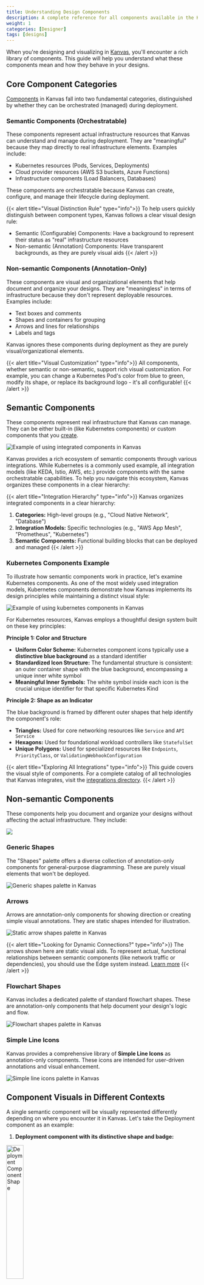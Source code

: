 ```yaml
---
title: Understanding Design Components
description: A complete reference for all components available in the Kanvas designer.
weight: 1
categories: [Designer]
tags: [designs]
---
```


When you're designing and visualizing in [Kanvas](https://kanvas.new/), you'll encounter a rich library of components. This guide will help you understand what these components mean and how they behave in your designs.

## Core Component Categories

[Components](https://docs.meshery.io/concepts/logical/components) in Kanvas fall into two fundamental categories, distinguished by whether they can be orchestrated (managed) during deployment.

### Semantic Components (Orchestratable)
These components represent actual infrastructure resources that Kanvas can understand and manage during deployment. They are "meaningful" because they map directly to real infrastructure elements. Examples include:
- Kubernetes resources (Pods, Services, Deployments)
- Cloud provider resources (AWS S3 buckets, Azure Functions)
- Infrastructure components (Load Balancers, Databases)

These components are orchestratable because Kanvas can create, configure, and manage their lifecycle during deployment.

{{< alert title="Visual Distinction Rule" type="info">}}
To help users quickly distinguish between component types, Kanvas follows a clear visual design rule:
- Semantic (Configurable) Components: Have a background to represent their status as "real" infrastructure resources
- Non-semantic (Annotation) Components: Have transparent backgrounds, as they are purely visual aids
{{< /alert >}}

### Non-semantic Components (Annotation-Only)
These components are visual and organizational elements that help document and organize your designs. They are "meaningless" in terms of infrastructure because they don't represent deployable resources. Examples include:
- Text boxes and comments
- Shapes and containers for grouping
- Arrows and lines for relationships
- Labels and tags

Kanvas ignores these components during deployment as they are purely visual/organizational elements.

{{< alert title="Visual Customization" type="info">}}
All components, whether semantic or non-semantic, support rich visual customization. For example, you can change a Kubernetes Pod's color from blue to green, modify its shape, or replace its background logo - it's all configurable!
{{< /alert >}}

## Semantic Components

These components represent real infrastructure that Kanvas can manage. They can be either built-in (like Kubernetes components) or custom components that you [create](https://docs.meshery.io/guides/configuration-management/creating-models).

![Example of using integrated components in Kanvas](images/component_style.gif)

Kanvas provides a rich ecosystem of semantic components through various integrations. While Kubernetes is a commonly used example, all integration models (like KEDA, Istio, AWS, etc.) provide components with the same orchestratable capabilities. To help you navigate this ecosystem, Kanvas organizes these components in a clear hierarchy:

{{< alert title="Integration Hierarchy" type="info">}}
Kanvas organizes integrated components in a clear hierarchy:
1. **Categories:** High-level groups (e.g., "Cloud Native Network", "Database")
2. **Integration Models:** Specific technologies (e.g., "AWS App Mesh", "Prometheus", "Kubernetes")
3. **Semantic Components:** Functional building blocks that can be deployed and managed
{{< /alert >}}

### Kubernetes Components Example

To illustrate how semantic components work in practice, let's examine Kubernetes components. As one of the most widely used integration models, Kubernetes components demonstrate how Kanvas implements its design principles while maintaining a distinct visual style:

![Example of using kubernetes components in Kanvas](images/k8s_style.gif)

For Kubernetes resources, Kanvas employs a thoughtful design system built on these key principles:

**Principle 1: Color and Structure**
- **Uniform Color Scheme:** Kubernetes component icons typically use a **distinctive blue background** as a standard identifier
- **Standardized Icon Structure:** The fundamental structure is consistent: an outer container shape with the blue background, encompassing a unique inner white symbol
- **Meaningful Inner Symbols:** The white symbol inside each icon is the crucial unique identifier for that specific Kubernetes Kind

**Principle 2: Shape as an Indicator**

The blue background is framed by different outer shapes that help identify the component's role:

- **Triangles:** Used for core networking resources like `Service` and `API Service`
- **Hexagons:** Used for foundational workload controllers like `StatefulSet`
- **Unique Polygons:** Used for specialized resources like `Endpoints`, `PriorityClass`, or `ValidatingWebhookConfiguration`

{{< alert title="Exploring All Integrations" type="info">}}
This guide covers the visual style of components. For a complete catalog of all technologies that Kanvas integrates, visit the <a href="https://docs.meshery.io/extensions/integrations">integrations directory</a>.
{{< /alert >}}

## Non-semantic Components

These components help you document and organize your designs without affecting the actual infrastructure. They include:

![](images/shape_style.gif)

### Generic Shapes

The "Shapes" palette offers a diverse collection of annotation-only components for general-purpose diagramming. These are purely visual elements that won't be deployed.

![Generic shapes palette in Kanvas](images/shapes.png)

### Arrows

Arrows are annotation-only components for showing direction or creating simple visual annotations. They are static shapes intended for illustration.

![Static arrow shapes palette in Kanvas](images/arrows.png)

{{< alert title="Looking for Dynamic Connections?" type="info">}}
The arrows shown here are static visual aids. To represent actual, functional relationships between semantic components (like network traffic or dependencies), you should use the Edge system instead. <a href="https://docs.meshery.io/extensions/edges-shape-guide">Learn more</a>
{{< /alert >}}

### Flowchart Shapes

Kanvas includes a dedicated palette of standard flowchart shapes. These are annotation-only components that help document your design's logic and flow.

![Flowchart shapes palette in Kanvas](images/flowchart.png)

### Simple Line Icons

Kanvas provides a comprehensive library of **Simple Line Icons** as annotation-only components. These icons are intended for user-driven annotations and visual enhancement.

![Simple line icons palette in Kanvas](images/simple_line_icons.png)

## Component Visuals in Different Contexts

A single semantic component will be visually represented differently depending on where you encounter it in Kanvas. Let's take the Deployment component as an example:

1. **Deployment component with its distinctive shape and badge:**

<a href=".images/deployment-shape.png">
    <img src="images/deployment-shape.png" style="width:30%; height:auto;" alt="Deployment Component Shape">
</a>

2. **Deployment icon as it appears in a component selection panel:**

![Deployment icon in a component selection panel](images/deployment-icon.png)

3. **Deployment component as seen in a cluster resource overview:**

![Deployment component in a cluster resource overview](images/deployment-dashboard.png)

{{< alert title="Learn More About Interpreting Designs" type="info">}}
To learn how to interpret and understand designs in practice, including how components work together in a design, visit our comprehensive guide in the <a href="https://cloud.layer5.io/academy/learning-paths/mastering-meshery/introduction-to-meshery?chapter=interpreting-meshery-designs">Layer5 Academy</a>.
{{< /alert >}}